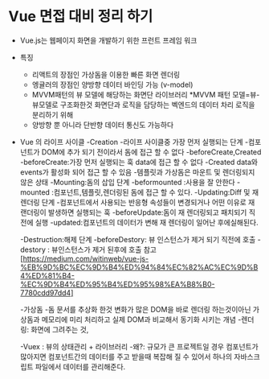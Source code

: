 # Vue 면접 대비 정리 하기

- Vue.js는 웹페이지 화면을 개발하기 위한 프런트 프레임 워크
- 특징
    - 리액트의 장점인 가상돔을 이용한 빠른 화면 렌더링 
    - 엥귤러의 장점인 양방향 데이터 바인딩 가능 (v-model)
    - MVVM패턴의 뷰 모델에 해당하는 화면단 라이브러리 *MVVM 패턴 모델=뷰-뷰모델로 구조화한것 화면단과 로직을 담당하는 벡엔드의 데이터 차리 로직을 분리하기 위해
    - 양방향 뿐 아니라 단반향 데이터 통신도 가능하다
    
- Vue 의 라이프 사이클
    -Creation
        -라이프 사이클중 가장 먼저 실행되는 단계
        -컴포넌트가 DOM에 추가 되기 전이라서 돔에 접근 할 수 없다
        -beforeCreate,Created
        -beforeCreate:가장 먼저 실행되는 훅 data에 접근 할 수 없다
        -Created data와events가 활성화 되어 접근 할 수 있음
        -템플릿과 가상돔은 마운트 및 렌더링되지 않은 상태
    -Mounting:돔의 삽입 단계
        -beformounted :사용을 잘 안한다
        -mounted :컴포넌트,템플릿,렌더링된 돔에 접근 할 수 있다.
    -Updating:Diff 및 재 렌더링 단계
        -컴포넌트에서 사용되는 반응형 속성들이 변경되거나 어떤 이유로 재 랜더링이 발생하면 실행되는 훅
        -beforeUpdate:돔이 재 렌더링되고 패치되기 직전에 실행
        -updated:컴포넌트의 데이터가 변해 재 렌더링이 일어난 후에실해된다.

    -Destruction:해제 단계
        -beforeDestory: 뷰 인스턴스가 제거 되기 직전에 호출
        -destory : 뷰인스턴스가 제거 된후에 호출
    참고[https://medium.com/witinweb/vue-js-%EB%9D%BC%EC%9D%B4%ED%94%84%EC%82%AC%EC%9D%B4%ED%81%B4-%EC%9D%B4%ED%95%B4%ED%95%98%EA%B8%B0-7780cdd97dd4]

    -가상돔
        -돔 문서를 추상화 한것 변화가 많은 DOM을 바로 렌더링 하는것이아닌 가상돔과 메모리에 미리 처리하고 실제 DOM과 비교해서 동기화 시키는 개념
    -렌더링: 화면에 그려주는 것,

    -Vuex : 뷰의 상태관리 + 라이브러리
    -왜?: 규모가 큰 프로젝트일 경우 컴포넌트가 많아지면 컴포넌트간의 데이터를 주고 받을때 복잡해 질 수 있어서 하나의 자바스크립트 파일에서 데이터를 관리해준다.



